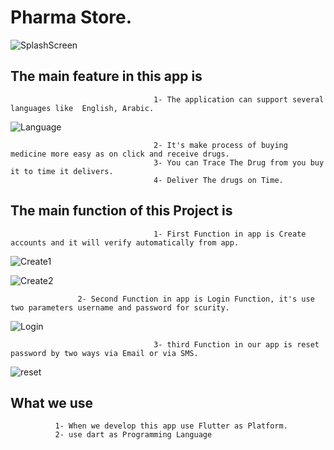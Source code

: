 # Pharma Store.

![SplashScreen](https://github.com/youssef883/pharma_store/assets/79144849/a6e40833-3d3f-4788-aeec-60d00f293198)


## The main feature  in this app is
                                    1- The application can support several languages like  English, Arabic.

![Language](https://github.com/youssef883/pharma_store/assets/79144849/0802b464-b483-4d9f-ac8a-a2109fd025f1)

                                    2- It's make process of buying medicine more easy as on click and receive drugs.
                                    3- You can Trace The Drug from you buy it to time it delivers.
                                    4- Deliver The drugs on Time.
                                    
## The main function of this Project is
                                    1- First Function in app is Create accounts and it will verify automatically from app.   
                                    
![Create1](https://github.com/youssef883/pharma_store/assets/79144849/7c419666-6046-492b-b31d-a2d131134859)

![Create2](https://github.com/youssef883/pharma_store/assets/79144849/6e72380a-069d-4e5a-bc25-e1a1f62dccf1)

                   2- Second Function in app is Login Function, it's use two parameters username and password for scurity.
                                    
![Login](https://github.com/youssef883/pharma_store/assets/79144849/fe5730ae-e518-4d63-8d3f-b3e681bf37b3)

                                    3- third Function in our app is reset password by two ways via Email or via SMS.
                                    
![reset](https://github.com/youssef883/pharma_store/assets/79144849/acd28f9b-28fb-4117-bbca-5402ffa20c03)

## What we use
              1- When we develop this app use Flutter as Platform.
              2- use dart as Programming Language
